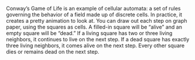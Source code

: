 Conway’s Game of Life is an example of cellular automata: a set of rules governing the behavior of 
a field made up of discrete cells. In practice, it creates a pretty animation to look at. You can 
draw out each step on graph paper, using the squares as cells. A filled-in square will be “alive” 
and an empty square will be “dead.” If a living square has two or three living neighbors, it continues 
to live on the next step. If a dead square has exactly three living neighbors, it comes alive on the 
next step. Every other square dies or remains dead on the next step.